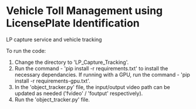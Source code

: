 # Vehicle Toll Management using LicensePlate Identification
LP capture service and vehicle tracking

To run the code:
1. Change the directory to 'LP_Capture_Tracking'.
2. Run the command - 'pip install -r requirements.txt' to install the necessary dependancies. If running with a GPU, run the command - 'pip install -r requirements-gpu.txt'.
3. In the 'object_tracker.py' file, the input/output video path can be updated as needed ('fvideo' / 'foutput' respectively).
4. Run the 'object_tracker.py' file.
